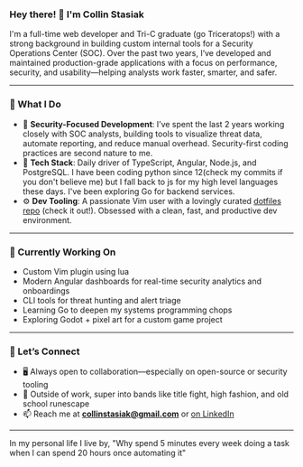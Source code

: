 ### Hey there! 👋 I'm Collin Stasiak

I'm a full-time web developer and Tri-C graduate (go Triceratops!) with a strong background in building custom internal tools for a Security Operations Center (SOC). Over the past two years, I’ve developed and maintained production-grade applications with a focus on performance, security, and usability—helping analysts work faster, smarter, and safer.

---

### 🧠 What I Do

- 🔐 **Security-Focused Development**: I’ve spent the last 2 years working closely with SOC analysts, building tools to visualize threat data, automate reporting, and reduce manual overhead. Security-first coding practices are second nature to me.
- 🧰 **Tech Stack**: Daily driver of TypeScript, Angular, Node.js, and PostgreSQL. I have been coding python since 12(check my commits if you don't believe me) but I fall back to js for my high level languages these days. I've been exploring Go for backend services.
- ⚙️ **Dev Tooling**: A passionate Vim user with a lovingly curated [dotfiles repo](https://github.com/gbc-collib/dotfiles) (check it out!). Obsessed with a clean, fast, and productive dev environment.

---

### 🚀 Currently Working On
- Custom Vim plugin using lua
- Modern Angular dashboards for real-time security analytics and onboardings
- CLI tools for threat hunting and alert triage
- Learning Go to deepen my systems programming chops
- Exploring Godot + pixel art for a custom game project
---

### 💬 Let’s Connect

- 🖥️ Always open to collaboration—especially on open-source or security tooling
- 🎸 Outside of work, super into bands like title fight, high fashion, and old school runescape
- 📫 Reach me at **collinstasiak@gmail.com** or [on LinkedIn](https://www.linkedin.com/in/collin-stasiak/)

---
In my personal life I live by, "Why spend 5 minutes every week doing a task when I can spend 20 hours once automating it"

